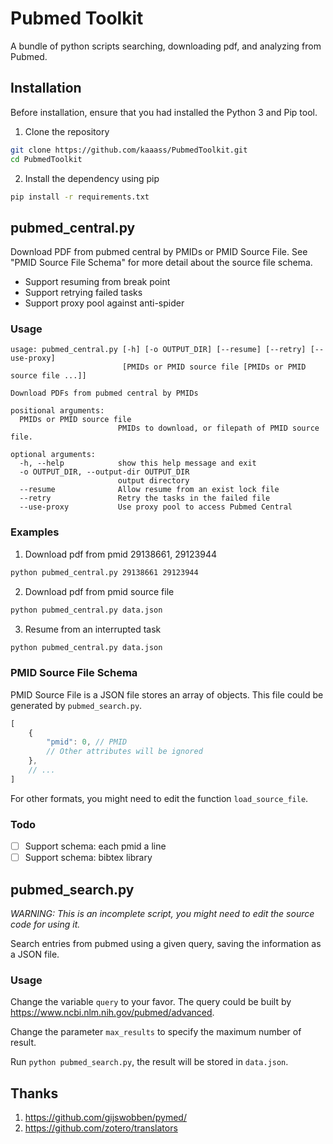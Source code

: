 # Pubmed Toolkit
A bundle of python scripts searching, downloading pdf, and analyzing from Pubmed.

## Installation

Before installation, ensure that you had installed the Python 3 and Pip tool.

1. Clone the repository

```bash
git clone https://github.com/kaaass/PubmedToolkit.git
cd PubmedToolkit
```

2. Install the dependency using pip

```bash
pip install -r requirements.txt
```

## pubmed_central.py

Download PDF from pubmed central by PMIDs or PMID Source File. See "PMID Source File Schema" for more detail about the source file schema.

- Support resuming from break point
- Support retrying failed tasks
- Support proxy pool against anti-spider

### Usage

```
usage: pubmed_central.py [-h] [-o OUTPUT_DIR] [--resume] [--retry] [--use-proxy]
                         [PMIDs or PMID source file [PMIDs or PMID source file ...]]

Download PDFs from pubmed central by PMIDs

positional arguments:
  PMIDs or PMID source file
                        PMIDs to download, or filepath of PMID source file.

optional arguments:
  -h, --help            show this help message and exit
  -o OUTPUT_DIR, --output-dir OUTPUT_DIR
                        output directory
  --resume              Allow resume from an exist lock file
  --retry               Retry the tasks in the failed file
  --use-proxy           Use proxy pool to access Pubmed Central
```

### Examples

1. Download pdf from pmid 29138661, 29123944

```bash
python pubmed_central.py 29138661 29123944
```

2. Download pdf from pmid source file

```bash
python pubmed_central.py data.json
```

3. Resume from an interrupted task

```bash
python pubmed_central.py data.json
```

### PMID Source File Schema

PMID Source File is a JSON file stores an array of objects. This file could be generated by `pubmed_search.py`.

```javascript
[
    {
    	"pmid": 0, // PMID
        // Other attributes will be ignored
	},
    // ...
]
```

For other formats, you might need to edit the function `load_source_file`.

### Todo

- [ ] Support schema: each pmid a line
- [ ] Support schema: bibtex library

## pubmed_search.py

*WARNING: This is an incomplete script, you might need to edit the source code for using it.*

Search entries from pubmed using a given query, saving the information as a JSON file.

### Usage

Change the variable `query` to your favor. The query could be built by https://www.ncbi.nlm.nih.gov/pubmed/advanced.

Change the parameter `max_results` to specify the maximum number of result.

Run `python pubmed_search.py`, the result will be stored in `data.json`.

## Thanks

1. https://github.com/gijswobben/pymed/
2. https://github.com/zotero/translators
